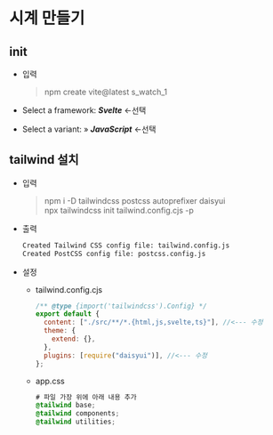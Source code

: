 # 시계 만들기

## init

- 입력

  > npm create vite@latest s_watch_1

- Select a framework: **_Svelte_** <-선택
- Select a variant: » **_JavaScript_** <-선택

## tailwind 설치

- 입력

  > npm i -D tailwindcss postcss autoprefixer daisyui  
  > npx tailwindcss init tailwind.config.cjs -p

- 출력
  ```cmd
  Created Tailwind CSS config file: tailwind.config.js
  Created PostCSS config file: postcss.config.js
  ```
- 설정
  - tailwind.config.cjs
    ```js
    /** @type {import('tailwindcss').Config} */
    export default {
      content: ["./src/**/*.{html,js,svelte,ts}"], //<--- 수정
      theme: {
        extend: {},
      },
      plugins: [require("daisyui")], //<--- 수정
    };
    ```
  - app.css
    ```css
    # 파일 가장 위에 아래 내용 추가
    @tailwind base;
    @tailwind components;
    @tailwind utilities;
    ```
